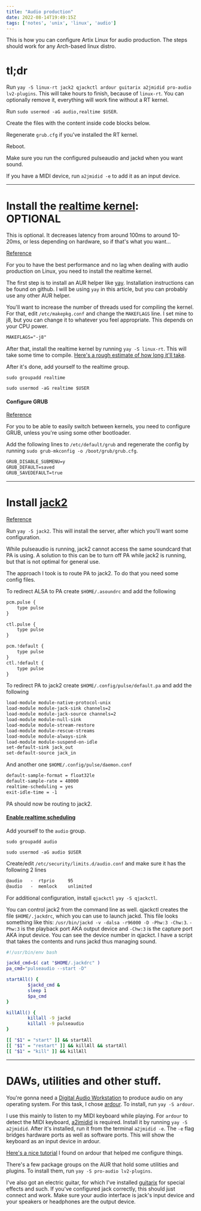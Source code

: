 ```yaml
---
title: "Audio production"
date: 2022-08-14T19:49:15Z
tags: ['notes', 'unix', 'linux', 'audio']
---
```


This is how you can configure Artix Linux for audio production.
The steps should work for any Arch-based linux distro.

# tl;dr

Run `yay -S linux-rt jack2 qjackctl ardour guitarix a2jmidid pro-audio lv2-plugins`.
This will take hours to finish, because of `linux-rt`.
You can optionally remove it, everything will work fine without a RT kernel.

Run `sudo usermod -aG audio,realtime $USER`.

Create the files with the content inside code blocks below.

Regenerate `grub.cfg` if you've installed the RT kernel.

Reboot.

Make sure you run the configured pulseaudio and jackd when you want sound.

If you have a MIDI device, run `a2jmidid -e` to add it as an input device.

---

# Install the [realtime kernel](https://gitlab.archlinux.org/dvzrv/linux-rt): OPTIONAL

This is optional. It decreases latency from around 100ms to around 10-20ms,
or less depending on hardware,
so if that's what you want...

[Reference](https://sookocheff.com/post/linux/how-to-install-the-real-time-kernel-in-ubuntu/)

For you to have the best performance and no lag when dealing with audio production
on Linux, you need to install the realtime kernel.

The first step is to install an AUR helper like
[yay](https://github.com/Jguer/yay).
Installation instructions can be found on github.
I will be using `yay` in  this article,
but you can probably use any other AUR helper.

You'll want to increase the number of threads used for compiling the kernel.
For that, edit `/etc/makepkg.conf` and change the `MAKEFLAGS` line.
I set mine to j8, but you can change it to whatever you feel appropriate.
This depends on your CPU power.

```txt
MAKEFLAGS="-j8"
```

After that, install the realtime kernel by running `yay -S linux-rt`.
This will take some time to compile.
[Here&apos;s a rough estimate of how long it&apos;ll take](https://ubuntuforums.org/showthread.php?t=650461).

After it's done, add yourself to the realtime group.

`sudo groupadd realtime`

`sudo usermod -aG realtime $USER`

#### Configure GRUB

[Reference](https://itsfoss.com/switch-kernels-arch-linux/)

For you to be able to easily switch between kernels, you need to configure GRUB,
unless you're using some other bootloader.

Add the following lines to `/etc/default/grub` and regenerate the config
by running `sudo grub-mkconfig -o /boot/grub/grub.cfg`.

```txt
GRUB_DISABLE_SUBMENU=y
GRUB_DEFAULT=saved
GRUB_SAVEDEFAULT=true
```

---

# Install [jack2](https://github.com/jackaudio/jack2)

[Reference](https://jackaudio.org/faq/pulseaudio_and_jack.html)

Run `yay -S jack2`. This will install the server,
after which you'll want some configuration.

While pulseaudio is running, jack2 cannot access the same soundcard that PA is using.
A solution to this can be to turn off PA while jack2 is running,
but that is not optimal for general use.

The approach I took is to route PA to jack2. To do that you need some config files.

To redirect ALSA to PA create `$HOME/.asoundrc` and add the following

```txt
pcm.pulse {
    type pulse
}

ctl.pulse {
    type pulse
}

pcm.!default {
    type pulse
}
ctl.!default {
    type pulse
}
```

To redirect PA to jack2 create `$HOME/.config/pulse/default.pa` and add the following

```txt
load-module module-native-protocol-unix
load-module module-jack-sink channels=2
load-module module-jack-source channels=2
load-module module-null-sink
load-module module-stream-restore
load-module module-rescue-streams
load-module module-always-sink
load-module module-suspend-on-idle
set-default-sink jack_out
set-default-source jack_in
```

And another one `$HOME/.config/pulse/daemon.conf`

```txt
default-sample-format = float32le
default-sample-rate = 48000
realtime-scheduling = yes
exit-idle-time = -1
```

PA should now be routing to jack2.

#### [Enable realtime scheduling](https://jackaudio.org/faq/linux_rt_config.html)

Add yourself to the `audio` group.

`sudo groupadd audio`

`sudo usermod -aG audio $USER`

Create/edit `/etc/security/limits.d/audio.conf` and make sure it has the following
2 lines

```txt
@audio   -  rtprio     95
@audio   -  memlock    unlimited
```

For additional configuration, install `qjackctl` `yay -S qjackctl`.

You can control jack2 from the command line as well.
qjackctl creates the file `$HOME/.jackdrc`, which you can use to launch jackd.
This file looks something like this:
`/usr/bin/jackd -v -dalsa -r96000 -D -Phw:3 -Chw:3`.
`-Phw:3` is the playback port AKA output device and
`-Chw:3` is the capture port AKA input device.
You can see the device number in qjackct.
I have a script that takes the contents and runs jackd
thus managing sound.

```bash
#!/usr/bin/env bash

jackd_cmd=$( cat "$HOME/.jackdrc" )
pa_cmd="pulseaudio --start -D"

startAll() {
        $jackd_cmd &
        sleep 1
        $pa_cmd
}

killAll() {
        killall -9 jackd
        killall -9 pulseaudio
}

[[ "$1" = "start" ]] && startAll
[[ "$1" = "restart" ]] && killAll && startAll
[[ "$1" = "kill" ]] && killAll
```

---

# DAWs, utilities and other stuff.

You're gonna need a
[Digital Audio Workstation](https://en.wikipedia.org/wiki/Digital_audio_workstation)
to produce audio on any
operating system. For this task, I chose [ardour](https://ardour.org/).
To install, run `yay -S ardour`.

I use this mainly to listen to my MIDI keyboard while playing.
For `ardour` to detect the MIDI keyboard,
[a2jmidid](https://github.com/jackaudio/a2jmidid)
is required. Install it by running `yay -S a2jmidid`.
After it's installed, run it from the terminal `a2jmidid -e`.
The `-e` flag bridges hardware ports as well as software ports.
This will show the keyboard as an input device in ardour.

[Here&apos;s a nice tutorial](https://www.youtube.com/watch?v=bfTAKv4htDE)
I found on ardour that helped me configure things.

There's a few package groups on the AUR that hold some utilities
and plugins. To install them, run `yay -S pro-audio lv2-plugins`.

I've also got an electric guitar, for which I've installed
[guitarix](https://guitarix.org/) for special effects and such.
If you've configured jack correctly, this should just connect and work.
Make sure your audio interface is jack's input device and your speakers
or headphones are the output device.

